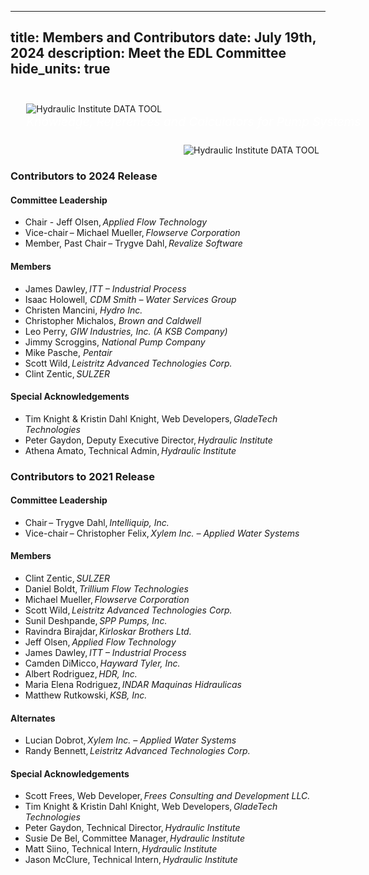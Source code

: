 -----
title: Members and Contributors
date:  July 19th, 2024
description: Meet the EDL Committee
hide_units: true
-----
<section class="home-background">
    <div class="row">
    <div class="col-8" style="align-content:center;padding:5%"><img alt='Hydraulic Institute DATA TOOL' src='/images/HI-Data-Tool-Logo-1-line-white.png'/><br>
     <span style="color:white;font-size:2vmin;white-space:nowrap;"><i>Knowledge, References and Calculators for Pump Systems</i></span></div>
    <div class="col" style="text-align:right;align-content:center;padding:unset;"><img style="padding-right:10px" alt='Hydraulic Institute DATA TOOL' src='/images/datatool-cover-1920w-250.png'/></div> 
    </div>
</section>

### Contributors to 2024 Release 

#### Committee Leadership 
* Chair - Jeff Olsen, *Applied Flow Technology* 
* Vice-chair – Michael Mueller, *Flowserve Corporation* 
* Member, Past Chair – Trygve Dahl, *Revalize Software* 

#### Members 
* James Dawley, *ITT – Industrial Process*
* Isaac Holowell, *CDM Smith – Water Services Group* 
* Christen Mancini, *Hydro Inc.* 
* Christopher Michalos, *Brown and Caldwell* 
* Leo Perry, *GIW Industries, Inc. (A KSB Company)* 
* Jimmy Scroggins, *National Pump Company* 
* Mike Pasche, *Pentair*
* Scott Wild, *Leistritz Advanced Technologies Corp.* 
* Clint Zentic, *SULZER*

#### Special Acknowledgements 
* Tim Knight & Kristin Dahl Knight, Web Developers, *GladeTech Technologies* 
* Peter Gaydon, Deputy Executive Director, *Hydraulic Institute* 
* Athena Amato, Technical Admin, *Hydraulic Institute* 

 

### Contributors to 2021 Release 

#### Committee Leadership 
* Chair – Trygve Dahl, *Intelliquip, Inc.* 
* Vice-chair – Christopher Felix, *Xylem Inc. – Applied Water Systems* 

#### Members 
* Clint Zentic, *SULZER* 
* Daniel Boldt, *Trillium Flow Technologies* 
* Michael Mueller, *Flowserve Corporation* 
* Scott Wild, *Leistritz Advanced Technologies Corp.* 
* Sunil Deshpande, *SPP Pumps, Inc.* 
* Ravindra Birajdar, *Kirloskar Brothers Ltd.*
* Jeff Olsen, *Applied Flow Technology* 
* James Dawley, *ITT – Industrial Process* 
* Camden DiMicco, *Hayward Tyler, Inc.* 
* Albert Rodriguez, *HDR, Inc.*
* Maria Elena Rodriguez, *INDAR Maquinas Hidraulicas* 
* Matthew Rutkowski, *KSB, Inc.*

#### Alternates 
* Lucian Dobrot, *Xylem Inc. – Applied Water Systems* 
* Randy Bennett, *Leistritz Advanced Technologies Corp.* 

#### Special Acknowledgements 
* Scott Frees, Web Developer, *Frees Consulting and Development LLC.* 
* Tim Knight & Kristin Dahl Knight, Web Developers, *GladeTech Technologies* 
* Peter Gaydon, Technical Director, *Hydraulic Institute* 
* Susie De Bel, Committee Manager, *Hydraulic Institute* 
* Matt Siino, Technical Intern, *Hydraulic Institute* 
* Jason McClure, Technical Intern, *Hydraulic Institute* 